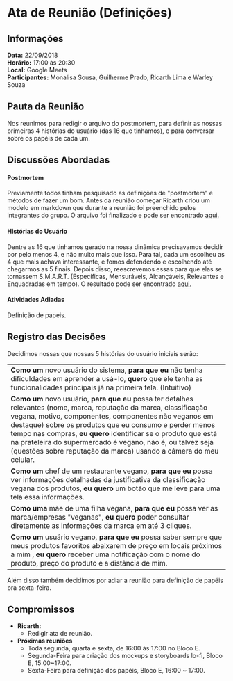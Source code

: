 # Ata de Reunião (Definições)

## Informações
**Data:** 22/09/2018  
**Horário:** 17:00 às 20:30  
**Local:** Google Meets  
**Participantes:** Monalisa Sousa, Guilherme Prado, Ricarth Lima e Warley Souza   

## Pauta da Reunião
Nos reunimos para redigir o arquivo do postmortem, para definir as nossas primeiras 4 histórias do usuário (das 16 que tinhamos), e para conversar sobre os papéis de cada um.

## Discussões Abordadas

#### Postmortem
Previamente todos tinham pesquisado as definições de "postmortem" e métodos de fazer um bom. Antes da reunião começar Ricarth criou um modelo em markdown que durante a reunião foi preenchido pelos integrantes do grupo. O arquivo foi finalizado e pode ser encontrado [aqui.](https://github.com/ricarthlima/eo-project-es/blob/master/docs/entregas_iterations/I00/postmortem.md)

#### Histórias do Usuário
Dentre as 16 que tinhamos gerado na nossa dinâmica precisavamos decidir por pelo menos 4, e não muito mais que isso. Para tal, cada um escolheu as 4 que mais achava interessante, e fomos defendendo e escolhendo até chegarmos as 5 finais. Depois disso, reescrevemos essas para que elas se tornassem S.M.A.R.T. (Específicas, Mensuráveis, Alcançáveis, Relevantes e Enquadradas em tempo). O resultado pode ser encontrado [aqui.](https://github.com/ricarthlima/eo-project-es/blob/master/docs/entregas_iterations/I00/HUs.md)

#### Atividades Adiadas
Definição de papeis.

## Registro das Decisões
Decidimos nossas que nossas 5 histórias do usuário iniciais serão:  

||
|---|
|**Como um** novo usuário do sistema, **para que eu** não tenha dificuldades em aprender a usá-lo, **quero** que ele tenha as funcionalidades principais já na primeira tela. (Intuitivo)|
|**Como um** novo usuário, **para que eu** possa ter detalhes relevantes (nome, marca, reputação da marca, classificação vegana, motivo, componentes, componentes não veganos em destaque) sobre os produtos que eu consumo e perder menos tempo nas compras, **eu quero** identificar se o produto que está na prateleira do supermercado é vegano, não é, ou talvez seja (questões sobre reputação da marca) usando a câmera do meu celular.|
|**Como um** chef de um restaurante vegano, **para que eu** possa ver informações detalhadas da justificativa da classificação vegana dos produtos, **eu quero** um botão que me leve para uma tela essa informações.|
|**Como uma** mãe de uma filha vegana, **para que eu** possa ver as marca/empresas "veganas", **eu quero** poder consultar diretamente as informações da marca em até 3 cliques.|
|**Como um** usuário vegano, **para que eu** possa saber sempre que meus produtos favoritos abaixarem de preço em locais próximos a mim , **eu quero** receber uma notificação com o nome do produto, preço do produto e a distância de mim.|

Além disso também decidimos por adiar a reunião para definição de papéis pra sexta-feira.

## Compromissos
- **Ricarth:**
  - Redigir ata de reunião.
- **Próximas reuniões**
  - Toda segunda, quarta e sexta, de 16:00 às 17:00 no Bloco E.
  - Segunda-Feira para criação dos mockups e storyboards lo-fi, Bloco E, 15:00~17:00.
  - Sexta-Feira para definição dos papéis, Bloco E, 16:00 ~ 17:00.
